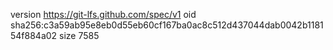 version https://git-lfs.github.com/spec/v1
oid sha256:c3a59ab95e8eb0d55eb60cf167ba0ac8c512d437044dab0042b118154f884a02
size 7585
